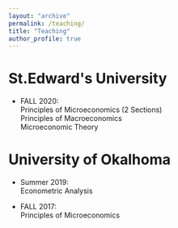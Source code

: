 ```yaml
---
layout: "archive"
permalink: /teaching/
title: "Teaching"
author_profile: true
---
```

**St.Edward's University** 
======
* FALL 2020: \
          Principles of Microeconomics (2 Sections) \
          Principles of Macroeconomics \
          Microeconomic Theory
          
**University of Okalhoma**
======
* Summer 2019:\
          Econometric Analysis 
          
* FALL 2017: \
          Principles of Microeconomics 
          
          
